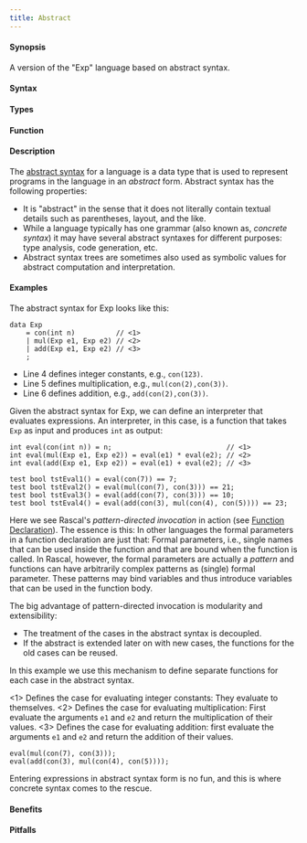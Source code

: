 ```yaml
---
title: Abstract
---
```


#### Synopsis

A version of the "Exp" language based on abstract syntax.

#### Syntax

#### Types

#### Function

#### Description

The [abstract syntax]((AbstractSyntaxTree)) for a language is a
data type that is used to represent programs in the language in an _abstract_ form.
Abstract syntax has the following properties:

* It is "abstract" in the sense that it does not literally contain textual details such as parentheses,
  layout, and the like.
* While a language typically has one grammar (also known as, _concrete syntax_) it may have several abstract syntaxes for different purposes: type analysis, code generation, etc.
* Abstract syntax trees are sometimes also used as symbolic values for abstract computation and interpretation.

#### Examples

The abstract syntax for Exp looks like this:

```rascal-commands
data Exp 
    = con(int n)          // <1>
    | mul(Exp e1, Exp e2) // <2>
    | add(Exp e1, Exp e2) // <3>
    ;
```

* Line 4 defines integer constants, e.g., `con(123)`.
* Line 5 defines multiplication, e.g., `mul(con(2),con(3))`.
* Line 6 defines addition, e.g., `add(con(2),con(3))`.

Given the abstract syntax for Exp, we can define an interpreter that evaluates
expressions. An interpreter, in this case, is a function that takes `Exp` as input
and produces `int` as output:

```rascal-commands,continue
int eval(con(int n)) = n;                            // <1>
int eval(mul(Exp e1, Exp e2)) = eval(e1) * eval(e2); // <2>
int eval(add(Exp e1, Exp e2)) = eval(e1) + eval(e2); // <3>

test bool tstEval1() = eval(con(7)) == 7;
test bool tstEval2() = eval(mul(con(7), con(3))) == 21;
test bool tstEval3() = eval(add(con(7), con(3))) == 10;
test bool tstEval4() = eval(add(con(3), mul(con(4), con(5)))) == 23;
```

Here we see Rascal's _pattern-directed invocation_ in action (see [Function Declaration]((Rascal:Declarations-Function))).
The essence is this: In other languages the formal parameters in a function declaration
are just that: Formal parameters, i.e., single names that can be used inside the function and
that are bound when the function is called.
In Rascal, however, the formal parameters are actually a _pattern_ and functions
can have arbitrarily complex patterns as (single) formal parameter.
These patterns may bind variables and thus introduce variables that can be used in the function body.

The big advantage of pattern-directed invocation is modularity and extensibility:

*  The treatment of the cases in the abstract syntax is decoupled.
*  If the abstract is extended later on with new cases, the functions for the old cases can be reused.


In this example we use this mechanism to define separate functions for each case in the abstract syntax.

<1> Defines the case for evaluating integer constants: They evaluate to themselves.
<2> Defines the case for evaluating multiplication: First evaluate the arguments `e1` and `e2`
    and return the multiplication of their values.
<3> Defines the case for evaluating addition: first evaluate the arguments `e1` and `e2`
    and return the addition of their values.


```rascal-shell,continue
eval(mul(con(7), con(3)));
eval(add(con(3), mul(con(4), con(5))));
```
Entering expressions in abstract syntax form is no fun, and this is where concrete syntax comes to the rescue.


#### Benefits

#### Pitfalls

